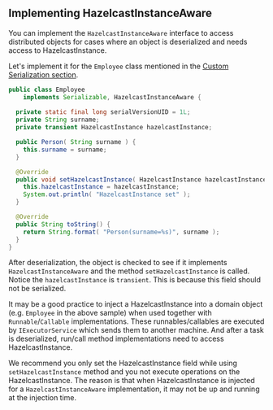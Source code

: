 


## Implementing HazelcastInstanceAware

You can implement the `HazelcastInstanceAware` interface to access distributed objects for cases where an object is deserialized and needs access to HazelcastInstance.

Let's implement it for the `Employee` class mentioned in the [Custom Serialization section](#custom-serialization).

```java
public class Employee
    implements Serializable, HazelcastInstanceAware { 
   
  private static final long serialVersionUID = 1L;
  private String surname;
  private transient HazelcastInstance hazelcastInstance;

  public Person( String surname ) { 
    this.surname = surname;
  }

  @Override
  public void setHazelcastInstance( HazelcastInstance hazelcastInstance ) {
    this.hazelcastInstance = hazelcastInstance;
    System.out.println( "HazelcastInstance set" ); 
  }

  @Override
  public String toString() {
    return String.format( "Person(surname=%s)", surname ); 
  }
}
```


After deserialization, the object is checked to see if it implements `HazelcastInstanceAware` and the method `setHazelcastInstance` is called. Notice the `hazelcastInstance` is `transient`. This is because this field should not be serialized.

It may be a good practice to inject a HazelcastInstance into a domain object (e.g. `Employee` in the above sample) when used together with `Runnable`/`Callable` implementations. These runnables/callables are executed by `IExecutorService` which sends them to another machine. And after a task is deserialized, run/call method implementations need to access HazelcastInstance.

We recommend you only set the HazelcastInstance field while using `setHazelcastInstance` method and you not execute operations on the HazelcastInstance. The reason is that when HazelcastInstance is injected for a `HazelcastInstanceAware` implementation, it may not be up and running at the injection time.




<br></br>